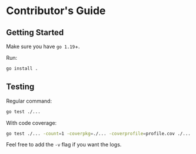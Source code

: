 # Contributor's Guide

## Getting Started

Make sure you have `go 1.19`+.

Run:

```bash
go install .
```

## Testing

Regular command:

```bash
go test ./...
```

With code coverage:

```bash
go test ./... -count=1 -coverpkg=./... -coverprofile=profile.cov ./... && go tool cover -func profile.cov
```

Feel free to add the `-v` flag if you want the logs.

